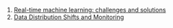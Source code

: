 1. [Real-time machine learning: challenges and solutions](https://huyenchip.com/2022/01/02/real-time-machine-learning-challenges-and-solutions.html#stream-batch-processing)
2. [Data Distribution Shifts and Monitoring](https://huyenchip.com/2022/02/07/data-distribution-shifts-and-monitoring.html)
